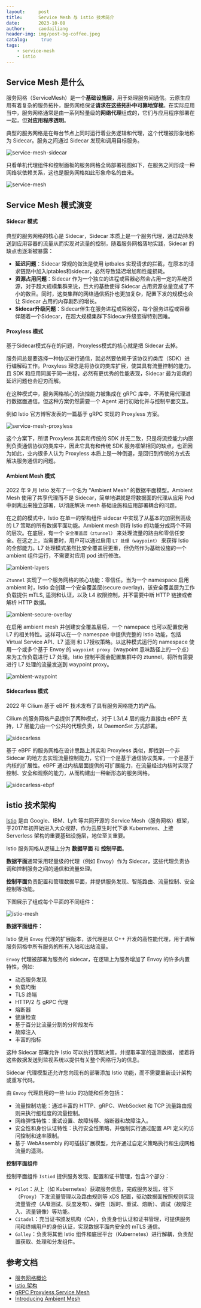 ```yaml
---
layout:     post
title:      Service Mesh 与 istio 技术简介
date:       2023-10-08
author:     caodailiang
header-img: img/post-bg-coffee.jpeg
catalog: 	 true
tags:
    - service-mesh
    - istio
---
```


## Service Mesh 是什么
服务网格（ServiceMesh）是一个**基础设施层**，用于处理服务间通信。云原生应用有着复杂的服务拓扑，服务网格保证**请求在这些拓扑中可靠地穿梭**。在实际应用当中，服务网格通常是由一系列轻量级的**网络代理**组成的，它们与应用程序部署在一起，但**对应用程序透明**。

典型的服务网格是在每台节点上同时运行着业务逻辑和代理，这个代理被形象地称为 Sidecar。服务之间通过 Sidecar 发现和调用目标服务。

![service-mesh-sidecar](https://caodailiang.github.io/img/posts/service-mesh-sidecar.png)

只看单机代理组件和控制面板的服务网格全局部署视图如下，在服务之间形成一种网络状依赖关系，这也是服务网格如此形象命名的由来。

![service-mesh](https://caodailiang.github.io/img/posts/service-mesh.png)

## Service Mesh 模式演变
#### Sidecar 模式

典型的服务网格的核心是 Sidecar，Sidecar 本质上是一个服务代理，通过劫持发送到应用容器的流量从而实现对流量的控制，随着服务网格落地实践，Sidecar 的缺点也逐渐被暴露：
- **延迟问题**：Sidecar 常规的做法是使用 iptbales 实现请求的拦截，在原本的请求链路中加入iptables和sidecar，必然导致延迟增加和性能损耗。
- **资源占用问题**：Sidecar 作为一个独立的进程或容器必然会占用一定的系统资源，对于超大规模集群来说，巨大的基数使得 Sidecar 占用资源总量变成了不小的数目。同时，这类集群的网络通信拓扑也更加复杂，配置下发的规模也会让 Sidecar 占用的内存剧烈的增长。
- **Sidecar升级问题**：Sidecar伴生在服务进程或容器旁，每个服务进程或容器伴随着一个Sidecar，在超大规模集群下Sidecar升级变得特别困难。

#### Proxyless 模式

基于Sidecar模式存在的问题，Proxyless模式的核心就是把 Sidecar 去掉。

服务间总是要选择一种协议进行通信，就必然要依赖于该协议的类库（SDK）进行编解码工作。Proxyless 理念是将协议的类库扩展，使其具有流量控制的能力。且 SDK 和应用同属于同一进程，必然有更优秀的性能表现，Sidecar 最为诟病的延迟问题也会迎刃而解。

在这种模式中，服务网格核心的流控能力被集成在 gRPC 库中，不再使用代理进行数据面通信。但这种方案仍然需要一个 Agent 进行初始化并与控制平面交互。

例如 Istio 官方博客发表的一篇基于 gRPC 实现的 Proxyless 方案。

![service-mesh-proxyless](https://caodailiang.github.io/img/posts/service-mesh-proxyless.svg)

这个方案下，所谓 Proxyless 其实和传统的 SDK 并无二致，只是将流控能力内嵌到负责通信协议的类库中，因此它具有和传统 SDK 服务框架相同的缺点，也正因为如此，业内很多人认为 Proxyless 本质上是一种倒退，是回归到传统的方式去解决服务通信的问题。

#### Ambient Mesh 模式

2022 年 9 月 Istio 发布了一个名为 “Ambient Mesh” 的数据平面模型。Ambient Mesh 使用了共享代理而不是 Sidecar，简单地讲就是将数据面的代理从应用 Pod 中剥离出来独立部署，以彻底解决 mesh 基础设施和应用部署耦合的问题。

在之前的模式中，Istio 在单一的架构组件 sidecar 中实现了从基本的加密到高级的 L7 策略的所有数据平面功能。Ambient mesh 则将 Istio 的功能分成两个不同的层次。在底层，有一个 `安全覆盖层（ztunnel）` 来处理流量的路由和零信任安全。在这之上，当需要时，用户可以通过启用 `L7 处理（waypoint）` 来获得 Istio 的全部能力。L7 处理模式虽然比安全覆盖层更重，但仍然作为基础设施的一个 ambient 组件运行，不需要对应用 pod 进行修改。

![ambient-layers](https://caodailiang.github.io/img/posts/service-mesh-ambient-layers.png)

`Ztunnel` 实现了一个服务网格的核心功能：零信任。当为一个 namespace 启用 ambient 时，Istio 会创建一个安全覆盖层(secure overlay)，该安全覆盖层为工作负载提供 mTLS, 遥测和认证，以及 L4 权限控制，并不需要中断 HTTP 链接或者解析 HTTP 数据。

![ambient-secure-overlay](https://caodailiang.github.io/img/posts/service-mesh-ambient-secure-overlay.png)

在启用 ambient mesh 并创建安全覆盖层后，一个 namepace 也可以配置使用 L7 的相关特性。这样可以在一个 namespae 中提供完整的 Istio 功能，包括 Virtual Service API、L7 遥测 和 L7授权策略。以这种模式运行的 namespace 使用一个或多个基于 Envoy 的 `waypoint proxy`（waypoint 意味路径上的一个点） 来为工作负载进行 L7 处理。Istio 控制平面会配置集群中的 ztunnel，将所有需要进行 L7 处理的流量发送到 waypoint proxy。

![ambient-waypoint](https://caodailiang.github.io/img/posts/service-mesh-ambient-waypoint.png)

#### Sidecarless 模式

2022 年 Cilium 基于 eBPF 技术发布了具有服务网格能力的产品。

Cilium 的服务网格产品提供了两种模式，对于 L3/L4 层的能力直接由 eBPF 支持，L7 层能力由一个公共的代理负责，以 DaemonSet 方式部署。

![sidecarless](https://caodailiang.github.io/img/posts/service-mesh-sidecarless.png)

基于 eBPF 的服务网格在设计思路上其实和 Proxyless 类似，即找到一个非 Sidecar 的地方去实现流量控制能力，它们一个是基于通信协议类库，一个是基于内核的扩展性。eBPF 通过内核层面提供的可扩展能力，在流量经过内核时实现了控制、安全和观察的能力，从而构建出一种新形态的服务网格。

![sidecarless-ebpf](https://caodailiang.github.io/img/posts/service-mesh-sidecarless-ebpf.webp)

## istio 技术架构

[Istio](https://istio.io/zh) 是由 Google、IBM、Lyft 等共同开源的 Service Mesh（服务网格）框架，于2017年初开始进入大众视野，作为云原生时代下承 Kubernetes、上接 Serverless 架构的重要基础设施层，地位至关重要。

Istio 服务网格从逻辑上分为 **数据平面** 和 **控制平面**。

**数据平面**通常采用轻量级的代理（例如 Envoy）作为 Sidecar，这些代理负责协调和控制服务之间的通信和流量处理。

**控制平面**负责配置和管理数据平面，并提供服务发现、智能路由、流量控制、安全控制等功能。

下图展示了组成每个平面的不同组件：

![istio-mesh](https://caodailiang.github.io/img/posts/service-mesh-istio-arch.svg)

**数据平面组件：**

Istio 使用 `Envoy` 代理的扩展版本，该代理是以 C++ 开发的高性能代理，用于调解服务网格中所有服务的所有入站和出站流量。

`Envoy` 代理被部署为服务的 sidecar，在逻辑上为服务增加了 Envoy 的许多内置特性，例如:

- 动态服务发现
- 负载均衡
- TLS 终端
- HTTP/2 与 gRPC 代理
- 熔断器
- 健康检查
- 基于百分比流量分割的分阶段发布
- 故障注入
- 丰富的指标

这种 Sidecar 部署允许 Istio 可以执行策略决策，并提取丰富的遥测数据， 接着将这些数据发送到监视系统以提供有关整个网格行为的信息。

Sidecar 代理模型还允许您向现有的部署添加 Istio 功能，而不需要重新设计架构或重写代码。

由 `Envoy` 代理启用的一些 Istio 的功能和任务包括：

- 流量控制功能：通过丰富的 HTTP、gRPC、WebSocket 和 TCP 流量路由规则来执行细粒度的流量控制。
- 网络弹性特性：重试设置、故障转移、熔断器和故障注入。
- 安全性和身份认证特性：执行安全性策略，并强制实行通过配置 API 定义的访问控制和速率限制。
- 基于 WebAssembly 的可插拔扩展模型，允许通过自定义策略执行和生成网格流量的遥测。

**控制平面组件**

控制平面组件 `Istiod` 提供服务发现、配置和证书管理，包含3个部分：

- `Pilot`：从上（如 Kubernetes）获取服务信息，完成服务发现，往下（Proxy）下发流量管理以及路由规则等 xDS 配置，驱动数据面按照规则实现流量管控（A/B测试、灰度发布）、弹性（超时、重试、熔断）、调试（故障注入、流量镜像）等功能。
- `Citadel`：充当证书颁发机构（CA），负责身份认证和证书管理，可提供服务间和终端用户的身份认证，实现数据平面内安全的 mTLS 通信。
- `Galley`：负责将其他 Istio 组件和底层平台（Kubernetes）进行解耦，负责配置获取、处理和分发组件。

## 参考文档
- [服务网格概论](https://www.thebyte.com.cn/ServiceMesh/summary.html)
- [istio 架构](https://istio.io/latest/zh/docs/ops/deployment/architecture/)
- [gRPC Proxyless Service Mesh](https://istio.io/latest/blog/2021/proxyless-grpc/)
- [Introducing Ambient Mesh](https://istio.io/latest/blog/2022/introducing-ambient-mesh/)